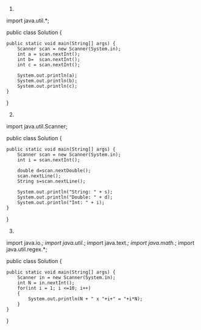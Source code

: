 1)
import java.util.*;

public class Solution {

    public static void main(String[] args) {
        Scanner scan = new Scanner(System.in);
        int a = scan.nextInt();
        int b=  scan.nextInt();
        int c = scan.nextInt();
           
        System.out.println(a);
        System.out.println(b);
        System.out.println(c);
    }
}

2)
import java.util.Scanner;

public class Solution {

    public static void main(String[] args) {
        Scanner scan = new Scanner(System.in);
        int i = scan.nextInt();

        double d=scan.nextDouble();
        scan.nextLine();
        String s=scan.nextLine();

        System.out.println("String: " + s);
        System.out.println("Double: " + d);
        System.out.println("Int: " + i);
    }
}

3)
import java.io.*;
import java.util.*;
import java.text.*;
import java.math.*;
import java.util.regex.*;

public class Solution {

    public static void main(String[] args) {
        Scanner in = new Scanner(System.in);
        int N = in.nextInt();
        for(int i = 1; i <=10; i++)
        {
            System.out.println(N + " x "+i+" = "+i*N);
        }
    }
}
